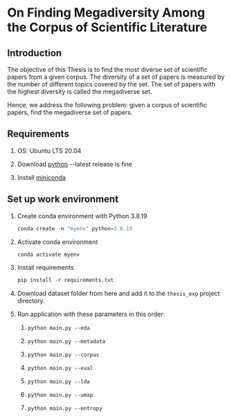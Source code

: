# On Finding Megadiversity Among the Corpus of Scientific Literature

## Introduction

The objective of this Thesis is to find the most diverse set of scientific papers from a given corpus. The diversity of a set of papers is measured by the number of different topics covered by the set. The set of papers with the highest diversity is called the megadiverse set.

Hence, we address the following problem: given a corpus of scientific papers, find the megadiverse set of papers.

## Requirements

1. OS: Ubuntu LTS 20.04

2. Download [python](https://www.python.org/downloads/) --latest release is fine

3. Install [miniconda](https://docs.anaconda.com/free/miniconda/miniconda-install/)

## Set up work environment

1. Create conda environment with Python 3.8.19

    ```Python
    conda create -n "myenv" python=3.8.19
    ```

2. Activate conda environment

    ```Python
    conda activate myenv
    ```

3. Install requirements

    ```Python
    pip install -r requirements.txt
    ```

4. Download dataset folder from here and add it to the `thesis_exp` project directory.

5. Run application with these parameters in this order:

    1. `python main.py --eda`

    2. `python main.py --metadata`

    3. `python main.py --corpus`

    4. `python main.py --eval`

    5. `python main.py --lda`

    6. `python main.py --umap`

    7. `python main.py --entropy`
